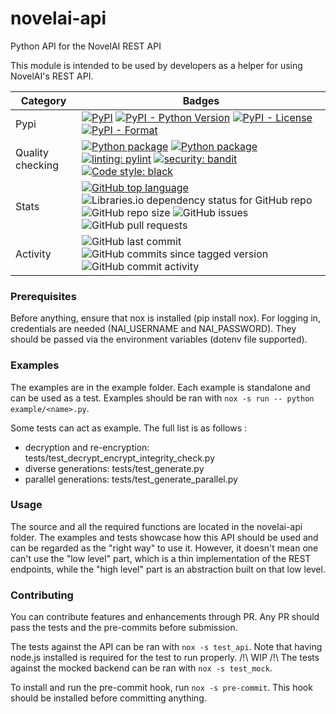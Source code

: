 # novelai-api
Python API for the NovelAI REST API

This module is intended to be used by developers as a helper for using NovelAI's REST API.

[TODO]: # (Add Quality Checking workflows and badges)

| Category         | Badges                                                                                                                                                                                                                                                                                                                                                                                                                                                                                                                                                                                                                                                                                                                        |
|------------------|-------------------------------------------------------------------------------------------------------------------------------------------------------------------------------------------------------------------------------------------------------------------------------------------------------------------------------------------------------------------------------------------------------------------------------------------------------------------------------------------------------------------------------------------------------------------------------------------------------------------------------------------------------------------------------------------------------------------------------|
| Pypi             | [![PyPI](https://img.shields.io/pypi/v/novelai-api)](https://pypi.org/project/novelai-api) [![PyPI - Python Version](https://img.shields.io/pypi/pyversions/novelai-api)](https://pypi.org/project/novelai-api) [![PyPI - License](https://img.shields.io/pypi/l/novelai-api)](https://pypi.org/project/novelai-api/) [![PyPI - Format](https://img.shields.io/pypi/format/novelai-api)](https://pypi.org/project/novelai-api/)                                                                                                                                                                                                                                                                                               |
| Quality checking | [![Python package](https://github.com/Aedial/novelai-api/actions/workflows/python-package.yml/badge.svg)](https://github.com/Aedial/novelai-api/actions/workflows/python-package.yml) [![Python package](https://github.com/Aedial/novelai-api/actions/workflows/codeql-analysis.yml/badge.svg)](https://github.com/Aedial/novelai-api/actions/workflows/codeql-analysis.yml) [![linting: pylint](https://img.shields.io/badge/linting-pylint-yellowgreen)](https://github.com/PyCQA/pylint) [![security: bandit](https://img.shields.io/badge/security-bandit-yellow.svg)](https://github.com/PyCQA/bandit) [![Code style: black](https://img.shields.io/badge/code%20style-black-000000.svg)](https://github.com/psf/black) |
| Stats            | [![GitHub top language](https://img.shields.io/github/languages/top/Aedial/novelai-api)](https://github.com/Aedial/novelai-api/search?l=python) ![Libraries.io dependency status for GitHub repo](https://img.shields.io/librariesio/github/Aedial/novelai-api) ![GitHub repo size](https://img.shields.io/github/repo-size/Aedial/novelai-api) ![GitHub issues](https://img.shields.io/github/issues-raw/Aedial/novelai-api) ![GitHub pull requests](https://img.shields.io/github/issues-pr-raw/Aedial/novelai-api)                                                                                                                                                                                                         |
| Activity         | ![GitHub last commit](https://img.shields.io/github/last-commit/Aedial/novelai-api) ![GitHub commits since tagged version](https://img.shields.io/github/commits-since/Aedial/novelai-api/v0.10.3) ![GitHub commit activity](https://img.shields.io/github/commit-activity/m/Aedial/novelai-api)                                                                                                                                                                                                                                                                                                                                                                                                                              |


### Prerequisites
Before anything, ensure that nox is installed (pip install nox).
For logging in, credentials are needed (NAI_USERNAME and NAI_PASSWORD). They should be passed via the environment variables (dotenv file supported).

### Examples
The examples are in the example folder. Each example is standalone and can be used as a test.
Examples should be ran with `nox -s run -- python example/<name>.py`.

Some tests can act as example. The full list is as follows :
- decryption and re-encryption: tests/test_decrypt_encrypt_integrity_check.py
- diverse generations: tests/test_generate.py
- parallel generations: tests/test_generate_parallel.py

### Usage
The source and all the required functions are located in the novelai-api folder.
The examples and tests showcase how this API should be used and can be regarded as the "right way" to use it. However, it doesn't mean one can't use the "low level" part, which is a thin implementation of the REST endpoints, while the "high level" part is an abstraction built on that low level.

### Contributing
You can contribute features and enhancements through PR. Any PR should pass the tests and the pre-commits before submission.

The tests against the API can be ran with `nox -s test_api`. Note that having node.js installed is required for the test to run properly.
/!\ WIP /!\ The tests against the mocked backend can be ran with `nox -s test_mock`.

To install and run the pre-commit hook, run `nox -s pre-commit`. This hook should be installed before committing anything.

